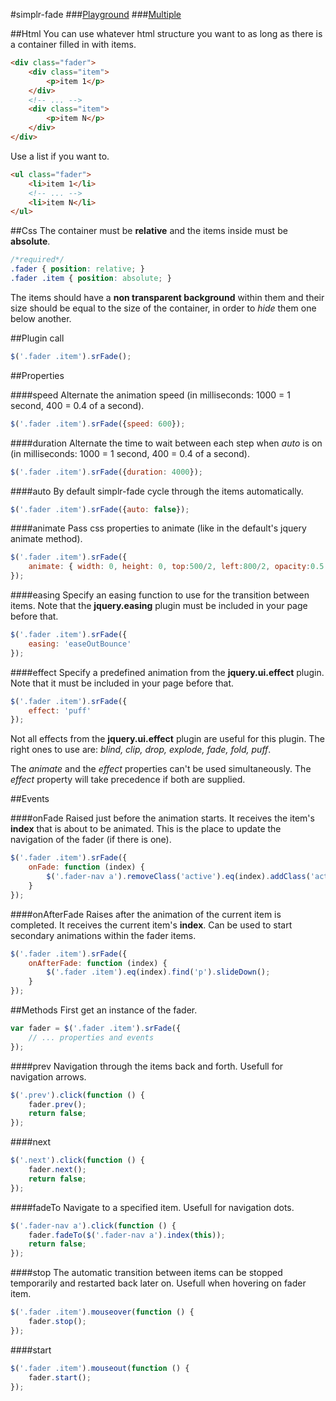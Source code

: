 #simplr-fade
###[Playground](http://simov.github.com/simplr-fade/)
###[Multiple](http://simov.github.com/simplr-fade/examples/demo2.html)

##Html
You can use whatever html structure you want to as long as there is a container filled in with items.
```html
<div class="fader">
    <div class="item">
		<p>item 1</p>
	</div>
	<!-- ... -->
	<div class="item">
		<p>item N</p>
	</div>
</div>
```
Use a list if you want to.
```html
<ul class="fader">
	<li>item 1</li>
	<!-- ... -->
	<li>item N</li>
</ul>
```

##Css
The container must be **relative** and the items inside must be **absolute**.
```css
/*required*/
.fader { position: relative; }
.fader .item { position: absolute; }
```
The items should have a **non transparent background** within them and their size should be equal to the size of the container, in order to *hide* them one below another.

##Plugin call
```js
$('.fader .item').srFade();
```

##Properties

####speed
Alternate the animation speed (in milliseconds: 1000 = 1 second, 400 = 0.4 of a second).
```js
$('.fader .item').srFade({speed: 600});
```
####duration
Alternate the time to wait between each step when *auto* is on (in milliseconds: 1000 = 1 second, 400 = 0.4 of a second).
```js
$('.fader .item').srFade({duration: 4000});
```

####auto
By default simplr-fade cycle through the items automatically.
```js
$('.fader .item').srFade({auto: false});
```

####animate
Pass css properties to animate (like in the default's jquery animate method).
```js
$('.fader .item').srFade({
	animate: { width: 0, height: 0, top:500/2, left:800/2, opacity:0.5 }
});
```

####easing
Specify an easing function to use for the transition between items. Note that the **jquery.easing** plugin must be included in your page before that.
```js
$('.fader .item').srFade({
	easing: 'easeOutBounce'
});
```

####effect
Specify a predefined animation from the **jquery.ui.effect** plugin. Note that it must be included in your page before that.
```js
$('.fader .item').srFade({
	effect: 'puff'
});
```
Not all effects from the **jquery.ui.effect** plugin are useful for this plugin. The right ones to use are: *blind, clip, drop, explode, fade, fold, puff*.

The *animate* and the *effect* properties can't be used simultaneously. The *effect* property will take precedence if both are supplied.


##Events

####onFade
Raised just before the animation starts. It receives the item's **index** that is about to be animated. This is the place to update the navigation of the fader (if there is one).
```js
$('.fader .item').srFade({
	onFade: function (index) {
		$('.fader-nav a').removeClass('active').eq(index).addClass('active');
	}
});
```

####onAfterFade
Raises after the animation of the current item is completed. It receives the current item's **index**. Can be used to start secondary animations within the fader items.
```js
$('.fader .item').srFade({
	onAfterFade: function (index) {
		$('.fader .item').eq(index).find('p').slideDown();
	}
});
```

##Methods
First get an instance of the fader.
```js
var fader = $('.fader .item').srFade({
	// ... properties and events
});
```
####prev
Navigation through the items back and forth. Usefull for navigation arrows.
```js
$('.prev').click(function () {
	fader.prev();
	return false;
});
```
####next
```js
$('.next').click(function () {
	fader.next();
	return false;
});
```
####fadeTo
Navigate to a specified item. Usefull for navigation dots.
```js
$('.fader-nav a').click(function () {
	fader.fadeTo($('.fader-nav a').index(this));
	return false;
});
```
####stop
The automatic transition between items can be stopped temporarily and restarted back later on. Usefull when hovering on fader item.
```js
$('.fader .item').mouseover(function () {
	fader.stop();
});
```
####start
```js
$('.fader .item').mouseout(function () {
	fader.start();
});
```